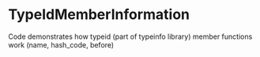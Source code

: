 # TypeIdMemberInformation
Code demonstrates how typeid (part of typeinfo library) member functions work (name, hash_code, before)

